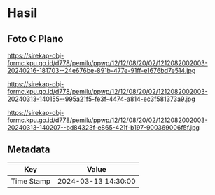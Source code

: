 # Hasil

## Foto C Plano

https://sirekap-obj-formc.kpu.go.id/d778/pemilu/ppwp/12/12/08/20/02/1212082002003-20240216-181703--24e676be-891b-477e-91ff-e1676bd7e514.jpg

https://sirekap-obj-formc.kpu.go.id/d778/pemilu/ppwp/12/12/08/20/02/1212082002003-20240313-140155--995a21f5-fe3f-4474-a814-ec3f581373a9.jpg

https://sirekap-obj-formc.kpu.go.id/d778/pemilu/ppwp/12/12/08/20/02/1212082002003-20240313-140207--bd84323f-e865-421f-b197-900369006f5f.jpg


## Metadata

| Key        | Value               |
| ---------- | ------------------- |
| Time Stamp | 2024-03-13 14:30:00 |



